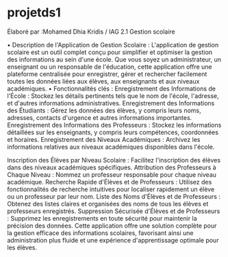 # projetds1
Élaboré par :Mohamed Dhia Kridis / IAG 2.1
Gestion scolaire

•	Description de l'Application de Gestion Scolaire :
L'application de gestion scolaire est un outil complet conçu pour simplifier et optimiser la gestion des informations au sein d'une école. Que vous soyez un administrateur, un enseignant ou un responsable de l'éducation, cette application offre une plateforme centralisée pour enregistrer, gérer et rechercher facilement toutes les données liées aux élèves, aux enseignants et aux niveaux académiques.
•	Fonctionnalités clés :
Enregistrement des Informations de l'École :
Stockez les détails pertinents tels que le nom de l'école, l'adresse, et d'autres informations administratives.
Enregistrement des Informations des Étudiants :
Gérez les données des élèves, y compris leurs noms, adresses, contacts d'urgence et autres informations importantes.
Enregistrement des Informations des Professeurs :
Stockez les informations détaillées sur les enseignants, y compris leurs compétences, coordonnées et horaires.
Enregistrement des Niveaux Académiques :
Archivez les informations relatives aux niveaux académiques disponibles dans l'école. 

Inscription des Élèves par Niveau Scolaire :
Facilitez l'inscription des élèves dans des niveaux académiques spécifiques.
Attribution des Professeurs à Chaque Niveau :
Nommez un professeur responsable pour chaque niveau académique.
Recherche Rapide d'Élèves et de Professeurs :
Utilisez des fonctionnalités de recherche intuitives pour localiser rapidement un élève ou un professeur par leur nom.
Liste des Noms d'Élèves et de Professeurs :
Obtenez des listes claires et organisées des noms de tous les élèves et professeurs enregistrés.
Suppression Sécurisée d'Élèves et de Professeurs :
Supprimez les enregistrements en toute sécurité pour maintenir la précision des données. 
Cette application offre une solution complète pour la gestion efficace des informations scolaires, favorisant ainsi une administration plus fluide et une expérience d'apprentissage optimale pour les élèves.

